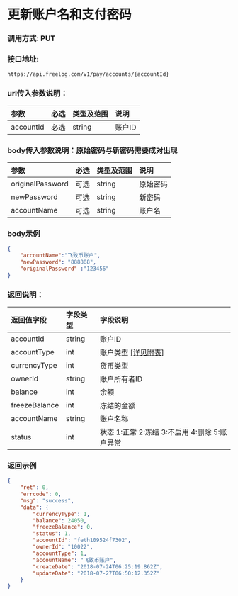 # 更新账户名和支付密码

### 调用方式: PUT

### 接口地址:

```
https://api.freelog.com/v1/pay/accounts/{accountId}
```

### url传入参数说明：

| 参数 | 必选 | 类型及范围 | 说明 |
| :--- | :--- | :--- | :--- |
|accountId|必选|string|账户ID|

### body传入参数说明：原始密码与新密码需要成对出现

| 参数 | 必选 | 类型及范围 | 说明 |
| :--- | :--- | :--- | :--- |
|originalPassword|可选|string|原始密码|
|newPassword|可选|string|新密码|
|accountName|可选|string|账户名|

### body示例

```json
{
    "accountName":"飞致币账户",
    "newPassword": "888888",
    "originalPassword" :"123456"
}
```
### 返回说明：

| 返回值字段 | 字段类型 | 字段说明 |
| :--- | :--- | :--- |
|  accountId | string | 账户ID
|  accountType | int | 账户类型 [[详见附表]][账户类型] |
|  currencyType | int | 货币类型 |
|  ownerId | string | 账户所有者ID |
|  balance | int | 余额 |
|  freezeBalance | int | 冻结的金额 |
|  accountName | string | 账户名称 |
|  status | int | 状态 1:正常 2:冻结 3:不启用 4:删除 5:账户异常 |

### 返回示例
```json
{
	"ret": 0,
	"errcode": 0,
	"msg": "success",
	"data": {
		"currencyType": 1,
		"balance": 24050,
		"freezeBalance": 0,
		"status": 1,
		"accountId": "feth109524f7302",
		"ownerId": "10022",
		"accountType": 1,
		"accountName": "飞致币账户",
		"createDate": "2018-07-24T06:25:19.862Z",
		"updateDate": "2018-07-27T06:50:12.352Z"
	}
}
```

[账户类型]: http://doc.freelog.com/附表/账户类型.html "账户类型"

